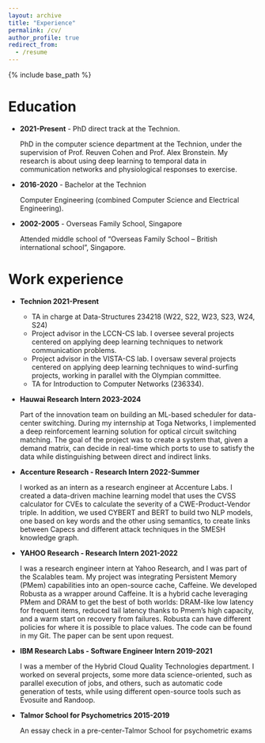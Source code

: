 ```yaml
---
layout: archive
title: "Experience"
permalink: /cv/
author_profile: true
redirect_from:
  - /resume
---
```


{% include base_path %}

Education
======


* **2021-Present** - PhD direct track at the Technion. 

  PhD in the computer science department at the Technion, under the supervision of Prof. Reuven Cohen and Prof. Alex Bronstein. My research is about using deep learning to temporal data in communication networks and physiological responses to exercise.
* **2016-2020** - Bachelor at the Technion

  Computer Engineering (combined Computer Science and Electrical Engineering).
* **2002-2005** - Overseas Family School, Singapore

  Attended middle school of “Overseas Family School – British international school”, Singapore.

Work experience
======
* **Technion 2021-Present** 

  * TA in charge at Data-Structures 234218 (W22, S22, W23, S23, W24, S24)
  * Project advisor in the LCCN-CS lab. I oversee several projects centered on applying deep learning techniques to network communication problems.
  * Project advisor in the VISTA-CS lab. I oversaw several projects centered on applying deep learning techniques to wind-surfing projects, working in parallel with the Olympian committee.
  * TA for Introduction to Computer Networks (236334).

* **Hauwai Research Intern 2023-2024** 

  Part of the innovation team on building an ML-based scheduler for data-center switching. During my internship at Toga Networks, I implemented a deep reinforcement learning solution for optical circuit switching matching. The goal of the project was to create a system that, given a demand matrix, can decide in real-time which ports to use to satisfy the data while distinguishing between direct and indirect links.

* **Accenture Research - Research Intern 2022-Summer** 

  I worked as an intern as a research engineer at Accenture Labs. I created a data-driven machine learning model that uses the CVSS calculator for CVEs to calculate the severity of a CWE-Product-Vendor triple. In addition, we used CYBERT and BERT to build two NLP models, one based on key words and the other using semantics, to create links between Capecs and different attack techniques in the SMESH knowledge graph.

* **YAHOO Research - Research Intern 2021-2022** 

  I was a research engineer intern at Yahoo Research, and I was part of the Scalables team. My project was integrating Persistent Memory (PMem) capabilities into an open-source cache, Caffeine. We developed Robusta as a wrapper around Caffeine. It is a hybrid cache leveraging PMem and DRAM to get the best of both worlds: DRAM-like low latency for frequent items, reduced tail latency thanks to Pmem’s high capacity, and a warm start on recovery from failures. Robusta can have different policies for where it is possible to place values. The code can be found in my Git. The paper can be sent upon request.

* **IBM Research Labs - Software Engineer Intern 2019-2021** 

  I was a member of the Hybrid Cloud Quality Technologies department. I worked on several projects, some more data science-oriented, such as parallel execution of jobs, and others, such as automatic code generation of tests, while using different open-source tools such as Evosuite and Randoop.

* **Talmor School for Psychometrics 2015-2019** 

  An essay check in a pre-center-Talmor School for psychometric exams

  
